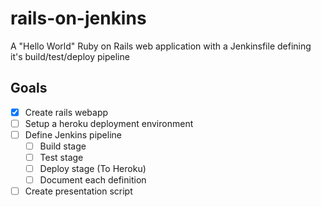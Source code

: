 # rails-on-jenkins
A "Hello World" Ruby on Rails web application with a Jenkinsfile defining it's build/test/deploy pipeline

## Goals
- [x] Create rails webapp
- [ ] Setup a heroku deployment environment
- [ ] Define Jenkins pipeline
  - [ ] Build stage
  - [ ] Test stage
  - [ ] Deploy stage (To Heroku)
  - [ ] Document each definition
- [ ] Create presentation script
